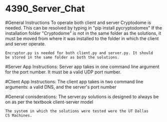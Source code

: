 # 4390_Server_Chat
#General Instructions
    To operate both client and server Cryptodome is needed.
    This can be resolved by typing in "pip install pycryptodomex"
    If the installation folder "Cryptodome" is not in the same folder
    as the solutions, it must be moved from where it was installed to
    the folder in which the client and server operate.
    
    Encryptor.py is needed for both client.py and server.py. It should
    be stored in the same folder as both the solutions.

#Server App Instructions:
    Server app takes in one command line argument for the port number.
    It must be a valid UDP port number.

#Client App Instructions:
    The client app takes in two command line arguments: a valid DNS, and
    the server's port number

#General conisderations:
    The server.py solutions is designed to always be on as per the 
    textbook client-server model

    The system in which the solutions were tested were the UT Dallas
    CS Machines.